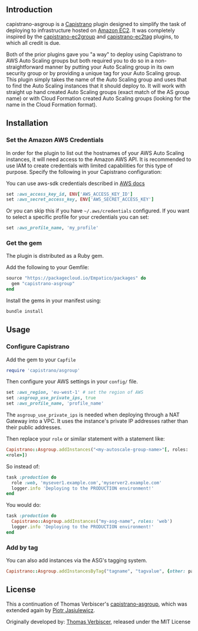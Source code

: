 ## Introduction

capistrano-asgroup is a
[Capistrano](https://github.com/capistrano/capistrano) plugin designed
to simplify the task of deploying to infrastructure hosted on [Amazon
EC2](http://aws.amazon.com/ec2/). It was completely inspired by the
[capistrano-ec2group](https://github.com/logandk/capistrano-ec2group)
and
[capistrano-ec2tag](https://github.com/douglasjarquin/capistrano-ec2tag)
plugins, to which all credit is due.

Both of the prior plugins gave you "a way" to deploy using Capistrano to
AWS Auto Scaling groups but both required you to do so in a
non-straightforward manner by putting your Auto Scaling group in its own
security group or by providing a unique tag for your Auto Scaling group.
This plugin simply takes the name of the Auto Scaling group and uses
that to find the Auto Scaling instances that it should deploy to.  It
will work with straight up hand created Auto Scaling groups (exact match
of the AS group name) or with Cloud Formation created Auto Scaling
groups (looking for the name in the Cloud Formation format).

## Installation

### Set the Amazon AWS Credentials

In order for the plugin to list out the hostnames of your AWS Auto Scaling instances, it
will need access to the Amazon AWS API.  It is recommended to use IAM to create credentials
with limited capabilities for this type of purpose. Specify the following in your
Capistrano configuration:

You can use aws-sdk credentials described in [AWS docs](http://docs.aws.amazon.com/sdkforruby/api/index.html)

```ruby
set :aws_access_key_id, ENV['AWS_ACCESS_KEY_ID']
set :aws_secret_access_key, ENV['AWS_SECRET_ACCESS_KEY']
```

Or you can skip this if you have `~/.aws/credentials` configured. If you
want to select a specific profile for your credentials you can set:

```ruby
set :aws_profile_name, 'my_profile'
```

### Get the gem

The plugin is distributed as a Ruby gem.

Add the following to your Gemfile:

```ruby
source "https://packagecloud.io/Empatico/packages" do
  gem "capistrano-asgroup"
end
```

Install the gems in your manifest using:

```bash
bundle install
```

## Usage

### Configure Capistrano

Add the gem to your `Capfile`

```ruby
require 'capistrano/asgroup'
```

Then configure your AWS settings in your `config/` file.

```ruby
set :aws_region, 'eu-west-1' # set the region of AWS
set :asgroup_use_private_ips, true
set :aws_profile_name, 'profile_name'
```

The `asgroup_use_private_ips` is needed when deploying through a NAT
Gateway into a VPC. It uses the instance's private IP addresses rather
than their public addresses.

Then replace your `role` or similar statement with a statement like:

```ruby
Capistrano::Asgroup.addInstances("<my-autoscale-group-name>"[, roles:
<role>])
```

So instead of:

```ruby
task :production do
  role :web, 'mysever1.example.com','myserver2.example.com'
  logger.info 'Deploying to the PRODUCTION environment!'
end
```

You would do:

```ruby
task :production do
  Capistrano::Asgroup.addInstances("my-asg-name", roles: 'web')
  logger.info 'Deploying to the PRODUCTION environment!'
end
```

### Add by tag

You can also add instances via the ASG's tagging system.

```ruby
Capistrano::Asgroup.addInstancesByTag("tagname", "tagvalue", {other: params})
```

## License

This a continuation of Thomas Verbiscer's
[capistrano-asgroup](https://github.com/tverbiscer/capistrano-asgroup),
which was extended again by [Piotr Jasiulewicz](https://github.com/teu).

Originally developed by:
[Thomas Verbiscer](http://tom.verbiscer.com/), released under the MIT License
